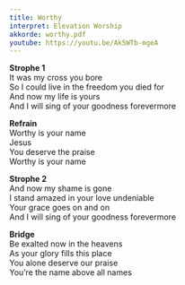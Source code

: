 ```yaml
---
title: Worthy
interpret: Elevation Worship
akkorde: worthy.pdf
youtube: https://youtu.be/Ak5WTb-mgeA
---
```


**Strophe 1**  
It was my cross you bore  
So I could live in the freedom you died for  
And now my life is yours  
And I will sing of your goodness forevermore  

**Refrain**  
Worthy is your name  
Jesus  
You deserve the praise  
Worthy is your name  

**Strophe 2**  
And now my shame is gone  
I stand amazed in your love undeniable  
Your grace goes on and on  
And I will sing of your goodness forevermore  

**Bridge**  
Be exalted now in the heavens  
As your glory fills this place  
You alone deserve our praise  
You’re the name above all names
